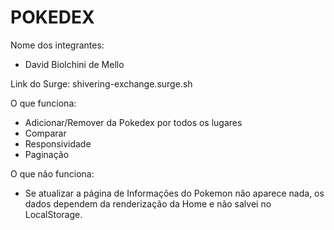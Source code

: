 # POKEDEX

Nome dos integrantes: 
- David Biolchini de Mello

Link do Surge: shivering-exchange.surge.sh

O que funciona:
- Adicionar/Remover da Pokedex por todos os lugares
- Comparar
- Responsividade
- Paginação

O que não funciona: 
- Se atualizar a página de Informações do Pokemon não aparece nada, os dados dependem da renderização da Home e não salvei no LocalStorage.

